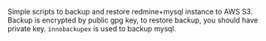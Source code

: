 Simple scripts to backup and restore redmine+mysql instance to AWS S3. Backup is encrypted by public gpg key, to restore backup, you should have private key. `innobackupex` is used to backup mysql.
